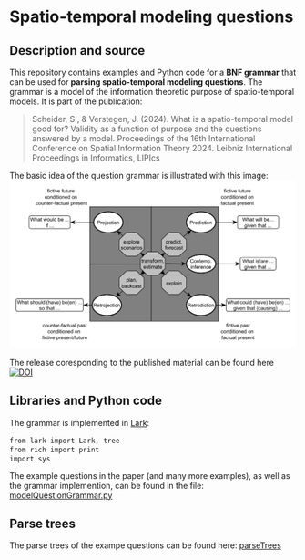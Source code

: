 # Spatio-temporal modeling questions
 
## Description and source
This repository contains examples and Python code for a **BNF grammar** that can be used for **parsing spatio-temporal modeling questions**. The grammar is a model of the information theoretic purpose of spatio-temporal models. It is part of the publication: 
> Scheider, S., & Verstegen, J. (2024). What is a spatio-temporal model good for? Validity as a function of purpose and the questions answered by a model. Proceedings of the 16th International Conference on Spatial Information Theory 2024. Leibniz International Proceedings in Informatics, LIPIcs

The basic idea of the question grammar is illustrated with this image:
![question model](questionmodel.png)

The release coresponding to the published material can be found here [![DOI](https://zenodo.org/badge/743147257.svg)](https://zenodo.org/doi/10.5281/zenodo.11066986)


## Libraries and Python code
The grammar is implemented in [Lark](https://github.com/lark-parser/lark): 
```
from lark import Lark, tree
from rich import print
import sys
```
The example questions in the paper (and many more examples), as well as the grammar implemention, can be found in the file:
[modelQuestionGrammar.py](modelQuestionGrammar.py)

## Parse trees
The parse trees of the exampe questions can be found here:
[parseTrees](parseTrees/)
